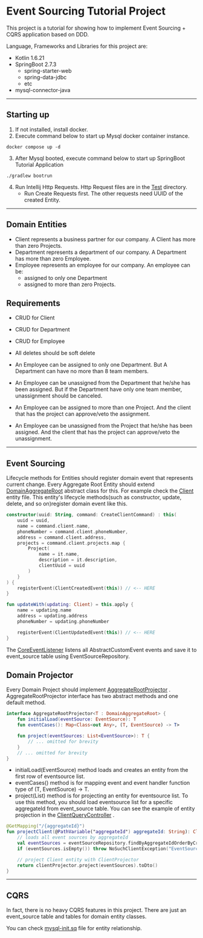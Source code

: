 # Event Sourcing Tutorial Project

This project is a tutorial for showing how to implement Event Sourcing + CQRS application based on
DDD.

Language, Frameworks and Libraries for this project are:

* Kotlin 1.6.21
* SpringBoot 2.7.3
    * spring-starter-web
    * spring-data-jdbc
    * etc
* mysql-connector-java

---

## Starting up

1. If not installed, install docker.
2. Execute command below to start up Mysql docker container instance.

```shell
docker compose up -d
```

3. After Mysql booted, execute command below to start up SpringBoot Tutorial Application

```shell
./gradlew bootrun
```

4. Run Intellij Http Requests. Http Request files are in the [Test](src/test/http) directory.
    * Run Create Requests first. The other requests need UUID of the created Entity.

---

## Domain Entities

* Client represents a business partner for our company. A Client has more than zero Projects.
* Department represents a department of our company. A Department has more than zero Employee.
* Employee represents an employee for our company. An employee can be:
    * assigned to only one Department
    * assigned to more than zero Projects.

## Requirements

* CRUD for Client
* CRUD for Department
* CRUD for Employee
* All deletes should be soft delete

* An Employee can be assigned to only one Department. But A Department can have no more than 8 team
  members.
* An Employee can be unassigned from the Department that he/she has been assigned. But if the
  Department have only one team member, unassignment should be canceled.

* An Employee can be assigned to more than one Project. And the client that has the project can
  approve/veto the assignment.
* An Employee can be unassigned from the Project that he/she has been assigned. And the client that
  has the project can approve/veto the unassignment.

---

## Event Sourcing

Lifecycle methods for Entities should register domain event that represents current change. Every
Aggregate Root Entity should
extend [DomainAggregateRoot](src/main/kotlin/com/bory/eventsourcingtutorial/core/domain/DomainAggregateRoot.kt)
abstract class for this. For example check
the [Client](src/main/kotlin/com/bory/eventsourcingtutorial/client/domain/Client.kt)
entity file. This entity's lifecycle methods(such as constructor, update, delete, and so on)register
domain event like this.

```kotlin
constructor(uuid: String, command: CreateClientCommand) : this(
    uuid = uuid,
    name = command.client.name,
    phoneNumber = command.client.phoneNumber,
    address = command.client.address,
    projects = command.client.projects.map {
        Project(
            name = it.name,
            description = it.description,
            clientUuid = uuid
        )
    }
) {
    registerEvent(ClientCreatedEvent(this)) // <-- HERE
}

fun updateWith(updating: Client) = this.apply {
    name = updating.name
    address = updating.address
    phoneNumber = updating.phoneNumber

    registerEvent(ClientUpdatedEvent(this)) // <-- HERE
}
```

The [CoreEventListener](src/main/kotlin/com/bory/eventsourcingtutorial/core/infrastructure/eventlistener/CoreEventListener.kt)
listens all AbstractCustomEvent events and save it to event_source table using
EventSourceRepository.

## Domain Projector

Every Domain Project should
implement [AggregateRootProjector](src/main/kotlin/com/bory/eventsourcingtutorial/core/domain/AggregateRootProjector.kt)
. AggregateRootProjector interface has two abstract methods and one default method.

```kotlin
interface AggregateRootProjector<T : DomainAggregateRoot> {
    fun initialLoad(eventSource: EventSource): T
    fun eventCases(): Map<Class<out Any>, (T, EventSource) -> T>

    fun project(eventSources: List<EventSource>): T {
        // ... omitted for brevity
    }
    // ... omitted for brevity
}
```

* initialLoad(EventSource) method loads and creates an entity from the first row of eventsource
  list.
* eventCases() method is for mapping event and event handler function type of (T, EventSource) -> T.
* project(List<EventSource>) method is for projecting an entity for eventsource list. To use this
  method, you should load eventsource list for a specific aggregateId from event_source table. You
  can see the example of entity projection in
  the [ClientQueryController](src/main/kotlin/com/bory/eventsourcingtutorial/client/infrastructure/web/query/ClientQueryController.kt)
  .

```kotlin
@GetMapping("/{aggregateId}")
fun projectClient(@PathVariable("aggregateId") aggregateId: String): ClientDto {
    // loads all event sources by aggregateId 
    val eventSources = eventSourceRepository.findByAggregateIdOrderByCreatedAt(aggregateId)
    if (eventSources.isEmpty()) throw NoSuchClientException("EventSource for AggregateId[$aggregateId] not found")

    // project Client entity with ClientProjector
    return clientProjector.project(eventSources).toDto()
}
```

---

## CQRS

In fact, there is no heavy CQRS features in this project. There are just an event_source table and
tables for domain entity classes.

You can check [mysql-init.sq](docker/initdb.d/mysql-init.sql) file for entity relationship.
